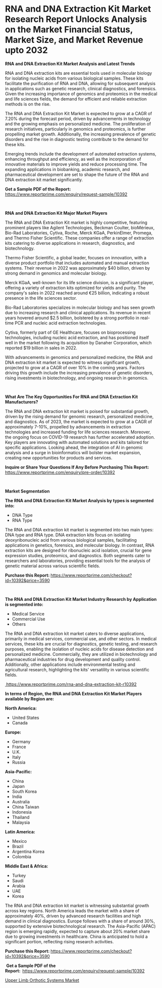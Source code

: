 <p><h1>RNA and DNA Extraction Kit Market Research Report Unlocks Analysis on the Market Financial Status, Market Size, and Market Revenue upto 2032</h1></p><p><strong>RNA and DNA Extraction Kit Market Analysis and Latest Trends</strong></p>
<p><p>RNA and DNA extraction kits are essential tools used in molecular biology for isolating nucleic acids from various biological samples. These kits facilitate the purification of RNA and DNA, allowing for subsequent analysis in applications such as genetic research, clinical diagnostics, and forensics. Given the increasing importance of genomics and proteomics in the medical and life sciences fields, the demand for efficient and reliable extraction methods is on the rise.</p><p>The RNA and DNA Extraction Kit Market is expected to grow at a CAGR of 7.20% during the forecast period, driven by advancements in technology and the growing emphasis on personalized medicine. The proliferation of research initiatives, particularly in genomics and proteomics, is further propelling market growth. Additionally, the increasing prevalence of genetic disorders and the rise in diagnostic testing contribute to the demand for these kits. </p><p>Emerging trends include the development of automated extraction systems, enhancing throughput and efficiency, as well as the incorporation of innovative materials to improve yields and reduce processing time. The expanding applications in biobanking, academic research, and pharmaceutical development are set to shape the future of the RNA and DNA extraction kit market significantly.</p></p>
<p><strong>Get a Sample PDF of the Report:&nbsp;</strong> <a href="https://www.reportprime.com/enquiry/request-sample/10392?utm_campaign=2030&utm_medium=2&utm_source=Github&utm_content=ia&utm_term=20032025&utm_id=rna-and-dna-extraction-kit">https://www.reportprime.com/enquiry/request-sample/10392</a></p>
<p>&nbsp;</p>
<p><strong>RNA and DNA Extraction Kit Major Market Players</strong></p>
<p><p>The RNA and DNA Extraction Kit market is highly competitive, featuring prominent players like Agilent Technologies, Beckman Coulter, bioMérieux, Bio-Rad Laboratories, Cytiva, Roche, Merck KGaA, PerkinElmer, Promega, and Thermo Fisher Scientific. These companies offer a range of extraction kits catering to diverse applications in research, diagnostics, and biotechnology.</p><p>Thermo Fisher Scientific, a global leader, focuses on innovation, with a diverse product portfolio that includes automated and manual extraction systems. Their revenue in 2022 was approximately $40 billion, driven by strong demand in genomics and molecular biology.</p><p>Merck KGaA, well-known for its life science division, is a significant player, offering a variety of extraction kits optimized for yields and purity. The company's sales in 2022 reached around €25 billion, indicating a robust presence in the life sciences sector.</p><p>Bio-Rad Laboratories specializes in molecular biology and has seen growth due to increasing research and clinical applications. Its revenue in recent years hovered around $2.5 billion, bolstered by a strong portfolio in real-time PCR and nucleic acid extraction technologies.</p><p>Cytiva, formerly part of GE Healthcare, focuses on bioprocessing technologies, including nucleic acid extraction, and has positioned itself well in the market following its acquisition by Danaher Corporation, which reported $19 billion in sales in 2022.</p><p>With advancements in genomics and personalized medicine, the RNA and DNA extraction kit market is expected to witness significant growth, projected to grow at a CAGR of over 10% in the coming years. Factors driving this growth include the increasing prevalence of genetic disorders, rising investments in biotechnology, and ongoing research in genomics.</p></p>
<p>&nbsp;</p>
<p><strong>What Are The Key Opportunities For RNA and DNA Extraction Kit Manufacturers?</strong></p>
<p><p>The RNA and DNA extraction kit market is poised for substantial growth, driven by the rising demand for genomic research, personalized medicine, and diagnostics. As of 2023, the market is expected to grow at a CAGR of approximately 7-10%, propelled by advancements in extraction technologies and increased funding for life sciences research. Moreover, the ongoing focus on COVID-19 research has further accelerated adoption. Key players are innovating with automated solutions and kits tailored for specific applications. Looking ahead, the integration of AI in genomic analysis and a surge in bioinformatics will bolster market expansion, creating new opportunities for products and services.</p></p>
<p><strong>Inquire or Share Your Questions If Any Before Purchasing This Report:</strong> <a href="https://www.reportprime.com/enquiry/pre-order/10392?utm_campaign=2030&utm_medium=2&utm_source=Github&utm_content=ia&utm_term=20032025&utm_id=rna-and-dna-extraction-kit">https://www.reportprime.com/enquiry/pre-order/10392</a></p>
<p>&nbsp;</p>
<p><strong>Market Segmentation</strong></p>
<p><strong>The RNA and DNA Extraction Kit Market Analysis by types is segmented into:</strong></p>
<p><ul><li>DNA Type</li><li>RNA Type</li></ul></p>
<p><p>The RNA and DNA extraction kit market is segmented into two main types: DNA type and RNA type. DNA extraction kits focus on isolating deoxyribonucleic acid from various biological samples, facilitating applications in genetics, forensics, and molecular biology. In contrast, RNA extraction kits are designed for ribonucleic acid isolation, crucial for gene expression studies, proteomics, and diagnostics. Both segments cater to researchers and laboratories, providing essential tools for the analysis of genetic material across various scientific fields.</p></p>
<p><strong>Purchase this Report:&nbsp;</strong><a href="https://www.reportprime.com/checkout?id=10392&price=3590&utm_campaign=2030&utm_medium=2&utm_source=Github&utm_content=ia&utm_term=20032025&utm_id=rna-and-dna-extraction-kit">https://www.reportprime.com/checkout?id=10392&price=3590</a></p>
<p>&nbsp;</p>
<p><strong>The RNA and DNA Extraction Kit Market Industry Research by Application is segmented into:</strong></p>
<p><ul><li>Medical Service</li><li>Commercial Use</li><li>Others</li></ul></p>
<p><p>The RNA and DNA extraction kit market caters to diverse applications, primarily in medical services, commercial use, and other sectors. In medical services, these kits are crucial for diagnostics, genetic testing, and research purposes, enabling the isolation of nucleic acids for disease detection and personalized medicine. Commercially, they are utilized in biotechnology and pharmaceutical industries for drug development and quality control. Additionally, other applications include environmental testing and agricultural research, highlighting the kits' versatility in various scientific fields.</p></p>
<p><a href="https://www.reportprime.com/rna-and-dna-extraction-kit-r10392?utm_campaign=2030&utm_medium=2&utm_source=Github&utm_content=ia&utm_term=20032025&utm_id=rna-and-dna-extraction-kit">&nbsp;https://www.reportprime.com/rna-and-dna-extraction-kit-r10392</a></p>
<p><strong>In terms of Region, the RNA and DNA Extraction Kit Market Players available by Region are:</strong></p>
<p>
    <p> <strong> North America: </strong>
        <ul>
            <li>United States</li>
            <li>Canada</li>
        </ul>
        </p> 
    <p> <strong> Europe: </strong>
        <ul>
            <li>Germany</li>
            <li>France</li>
            <li>U.K.</li>
            <li>Italy</li>
            <li>Russia</li>
        </ul>
        </p> 
    <p> <strong> Asia-Pacific: </strong>
        <ul>
            <li>China</li>
            <li>Japan</li>
            <li>South Korea</li>
            <li>India</li>
            <li>Australia</li>
            <li>China Taiwan</li>
            <li>Indonesia</li>
            <li>Thailand</li>
            <li>Malaysia</li>
        </ul>
        </p> 
    <p> <strong> Latin America: </strong>
        <ul>
            <li>Mexico</li>
            <li>Brazil</li>
            <li>Argentina Korea</li>
            <li>Colombia</li>
        </ul>
        </p> 
    <p> <strong> Middle East & Africa: </strong>
        <ul>
            <li>Turkey</li>
            <li>Saudi</li>
            <li>Arabia</li>
            <li>UAE</li>
            <li>Korea</li>
        </ul>
    </p>
    </p>
<p><p>The RNA and DNA extraction kit market is witnessing substantial growth across key regions. North America leads the market with a share of approximately 40%, driven by advanced research facilities and high demand in clinical diagnostics. Europe follows with a share of around 30%, supported by extensive biotechnological research. The Asia-Pacific (APAC) region is emerging rapidly, expected to capture about 20% market share due to growing investments in healthcare. China is anticipated to hold a significant portion, reflecting rising research activities.</p></p>
<p><strong>Purchase this Report: </strong><a href="https://www.reportprime.com/checkout?id=10392&price=3590&utm_campaign=2030&utm_medium=2&utm_source=Github&utm_content=ia&utm_term=20032025&utm_id=rna-and-dna-extraction-kit">https://www.reportprime.com/checkout?id=10392&price=3590</a></p>
<p>&nbsp;<strong>Get a Sample PDF of the Report:&nbsp;&nbsp;</strong><a href="https://www.reportprime.com/enquiry/request-sample/10392?utm_campaign=2030&utm_medium=2&utm_source=Github&utm_content=ia&utm_term=20032025&utm_id=rna-and-dna-extraction-kit">https://www.reportprime.com/enquiry/request-sample/10392</a></p>
<p><strong></strong></p>
<p><p><a href="https://github.com/provorikovar/Market-Research-Report-List-7/blob/main/upper-limb-orthotic-systems-market.md?utm_campaign=2030&utm_medium=2&utm_source=Github&utm_content=ia&utm_term=20032025&utm_id=rna-and-dna-extraction-kit">Upper Limb Orthotic Systems Market</a></p></p>